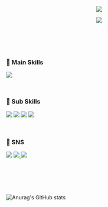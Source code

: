 <header>
  <div align="center">
    <img src="https://capsule-render.vercel.app/api?type=venom&color=0:85DEF2,50:C79BF2,100:B0BAD9&fontColor=C79BF2&height=300&section=header&text=Bucky's%20Github&fontSize=90" />
  </div>
  
  [![ ](https://hits.seeyoufarm.com/api/count/incr/badge.svg?url=https%3A%2F%2Fgithub.com%2FBucky5683%2Fhit-counter&count_bg=%23D9D59A&title_bg=%23143959&icon=pinboard.svg&icon_color=%23F2F2F2&title=hits&edge_flat=false)](https://hits.seeyoufarm.com/)
</header>
<div>
  <br/>
  <h3>📌 Main Skills</h3>
  <p>
    <img src="https://img.shields.io/badge/Swift-F05138?style=flat-square&logo=Swift&logoColor=white"/>
  </p>
  <br/>
  <h3>📌 Sub Skills</h3>
  <p>
    <img src="https://img.shields.io/badge/CSS3-1572B6?style=flat-square&logo=css3&logoColor=white"/>
    <img src="https://img.shields.io/badge/HTML5-E34F26?style=flat-square&logo=html5&logoColor=white"/>
    <img src="https://img.shields.io/badge/JavaScript-F7DF1E?style=flat-square&logo=javascript&logoColor=black"/>
    <img src="https://img.shields.io/badge/Vue.js-4FC08D?style=flat-square&logo=vue.js&logoColor=white">
  </p>
  <br/>
  <h3>💬 SNS</h3>
  <p>
    <img src="https://img.shields.io/badge/bucky5683@gmail.com-EA4335?style=flat-square&logo=Gmail&logoColor=white"/>
    <a href="https://www.instagram.com/sy8_546/">
      <img src="https://img.shields.io/badge/Instagram-DD2A7B?style=flat-square&logo=Instagram&logoColor=white"/>
    </a>
    <a href="https://sy5683.tistory.com/"><img src="https://img.shields.io/badge/Tistory-000000?style=flat-square&logo=Tistory&logoColor=white"/></a>
  </p>
  <br/>
  <br/>
  <br/>
  <br/>
  <!--![Top Langs](https://github-readme-stats.vercel.app/api/top-langs/?username=Bucky5683&layout=donut)-->
</div>
<footer>
  
  ![Anurag's GitHub stats](https://github-readme-stats.vercel.app/api?username=Bucky5683&show_icons=true&theme=material-palenight)
</footer>
